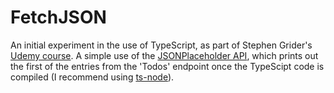 # FetchJSON

An initial experiment in the use of TypeScript, as part of Stephen Grider's [Udemy course](https://www.udemy.com/course/typescript-the-complete-developers-guide/). 
A simple use of the [JSONPlaceholder API](https://jsonplaceholder.typicode.com), which prints out the first of the entries from the 'Todos' endpoint once the TypeScipt code is compiled (I recommend using [ts-node](https://www.npmjs.com/package/ts-node)).